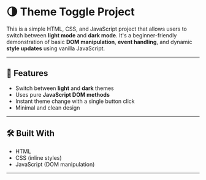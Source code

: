 # 🌗 Theme Toggle Project

This is a simple HTML, CSS, and JavaScript project that allows users to switch between **light mode** and **dark mode**. It's a beginner-friendly demonstration of basic **DOM manipulation**, **event handling**, and dynamic **style updates** using vanilla JavaScript.

---

## 🚀 Features

- Switch between **light** and **dark** themes
- Uses pure **JavaScript DOM methods**
- Instant theme change with a single button click
- Minimal and clean design

---

## 🛠️ Built With

- HTML
- CSS (inline styles)
- JavaScript (DOM manipulation)

---


